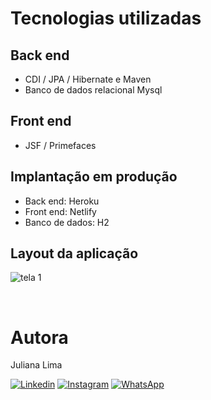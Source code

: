 # Tecnologias utilizadas
## Back end
- CDI / JPA / Hibernate e Maven
- Banco de dados relacional Mysql 
## Front end
- JSF / Primefaces
## Implantação em produção
- Back end: Heroku
- Front end: Netlify
- Banco de dados: H2

## Layout da aplicação
![tela 1](https://user-images.githubusercontent.com/89745459/182188227-3fda79d3-f6be-4e44-878d-62fa8aa5b47a.png)

<br/>

# Autora
Juliana Lima

[![Linkedin](https://img.shields.io/badge/-LinkedIn-%230077B5?style=for-the-badge&logo=linkedin&logoColor=white)](https://www.linkedin.com/feed/?trk=guest_homepage-basic_nav-header-signin)
[![Instagram](https://img.shields.io/badge/Instagram-E4405F?style=for-the-badge&logo=instagram&logoColor=white)](https://www.instagram.com/juhamil)
[![WhatsApp](https://img.shields.io/badge/WhatsApp-25D366?style=for-the-badge&logo=whatsapp&logoColor=white)](https://contate.me/Juliana-Lima)
